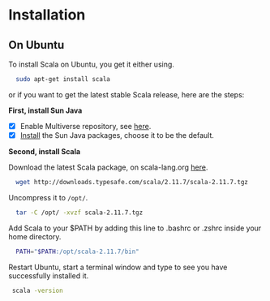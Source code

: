 # Installation

## On Ubuntu

To install Scala on Ubuntu, you get it either using.

```bash
  sudo apt-get install scala
```

or if you want to get the latest stable Scala release, here are the steps:

**First, install Sun Java**

- [x] Enable Multiverse repository, see [here](https://help.ubuntu.com/community/Repositories/Ubuntu).
- [x] [Install](https://help.ubuntu.com/community/Java) the Sun Java packages, choose it to be the default.

**Second, install Scala**

Download the latest Scala package, on scala-lang.org [here](http://www.scala-lang.org/download/).

```bash
  wget http://downloads.typesafe.com/scala/2.11.7/scala-2.11.7.tgz
```

Uncompress it to `/opt/`.

```bash
  tar -C /opt/ -xvzf scala-2.11.7.tgz
```

Add Scala to your $PATH by adding this line to .bashrc or .zshrc inside your home directory.

```bash
  PATH="$PATH:/opt/scala-2.11.7/bin"
```

Restart Ubuntu, start a terminal window and type to see you have successfully installed it.

```bash
 scala -version
```
